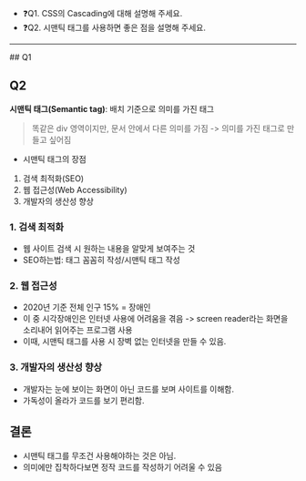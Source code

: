 - ❓Q1. CSS의 Cascading에 대해 설명해 주세요.
- ❓Q2. 시맨틱 태그를 사용하면 좋은 점을 설명해 주세요.
<hr>
## Q1

## Q2

**시맨틱 태그(Semantic tag)**: 배치 기준으로 의미를 가진 태그 

> 똑같은 div 영역이지만, 문서 안에서 다른 의미를 가짐
-> 의미를 가진 태그로 만들고 싶어짐

- 시맨틱 태그의 장점
1. 검색 최적화(SEO)
2. 웹 접근성(Web Accessibility)
3. 개발자의 생산성 향상

### 1. 검색 최적화 
- 웹 사이트 검색 시 원하는 내용을 알맞게 보여주는 것
- SEO하는법: <meta>태그 꼼꼼히 작성/시맨틱 태그 작성

### 2. 웹 접근성
- 2020년 기준 전체 인구 15% = 장애인
- 이 중 시각장애인은 인터넷 사용에 어려움을 겪음
-> screen reader라는 화면을 소리내어 읽어주는 프로그램 사용
- 이때, 시맨틱 태그를 사용 시 장벽 없는 인터넷을 만들 수 있음. 

### 3. 개발자의 생산성 향상
- 개발자는 눈에 보이는 화면이 아닌 코드를 보며 사이트를 이해함.
- 가독성이 올라가 코드를 보기 편리함.

## 결론
- 시맨틱 태그를 무조건 사용해야하는 것은 아님.
- 의미에만 집착하다보면 정작 코드를 작성하기 어려울 수 있음
